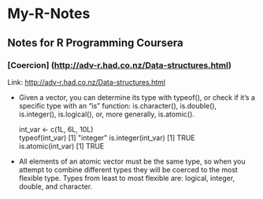 # My-R-Notes
## Notes for R Programming Coursera
### [Coercion] (http://adv-r.had.co.nz/Data-structures.html)

Link: http://adv-r.had.co.nz/Data-structures.html

* Given a vector, you can determine its type with typeof(), or check if it’s a specific type 
with an “is” function: is.character(), is.double(), is.integer(), is.logical(), or, more generally, is.atomic().

  int_var <- c(1L, 6L, 10L)   
  typeof(int_var)
  [1] "integer"
  is.integer(int_var)
  [1] TRUE  
  is.atomic(int_var)
  [1] TRUE

* All elements of an atomic vector must be the same type, so when you attempt to combine different types they will be coerced to the most flexible type. Types from least to most flexible are: logical, integer, double, and character. 
